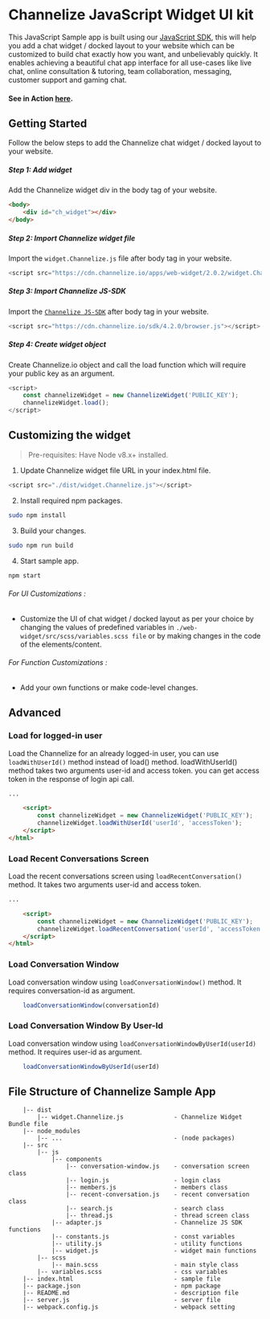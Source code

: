 # Channelize JavaScript Widget UI kit

This JavaScript Sample app is built using our [JavaScript SDK](https://docs.channelize.io/javascript-sdk-introduction-overview), this will help you add a chat widget / docked layout to your website which can be customized to build chat exactly how you want, and unbelievably quickly. It enables achieving a beautiful chat app interface for all use-cases like live chat, online consultation & tutoring, team collaboration, messaging, customer support and gaming chat. 


#### See in Action [here](https://demo.channelize.io).

## Getting Started

Follow the below steps to add the Channelize chat widget / docked layout to your website.

##### Step 1: Add widget #####

Add the Channelize widget div in the body tag of your website.
  
```html
<body>
    <div id="ch_widget"></div>
</body>
```

##### Step 2: Import Channelize widget file #####

Import the `widget.Channelize.js` file after body tag in your website.

```javascript
<script src="https://cdn.channelize.io/apps/web-widget/2.0.2/widget.Channelize.js"></script>
```

##### Step 3: Import Channelize JS-SDK #####

Import the [`Channelize JS-SDK`](https://docs.channelize.io/javascript-sdk-introduction-overview) after body tag in your website.

```javascript
<script src="https://cdn.channelize.io/sdk/4.2.0/browser.js"></script>
```

##### Step 4: Create widget object #####

Create Channelize.io object and call the load function which will require your public key as an argument.

```javascript
<script>
    const channelizeWidget = new ChannelizeWidget('PUBLIC_KEY');
    channelizeWidget.load();
</script>
```

## Customizing the widget

> Pre-requisites: Have Node v8.x+ installed.

1. Update Channelize widget file URL in your index.html file.
```javascript
<script src="./dist/widget.Channelize.js"></script>
```

2. Install required npm packages.
```bash
sudo npm install
```

3. Build your changes.
```bash
sudo npm run build
```
        
4. Start sample app.
```bash
npm start
```

###### For UI Customizations : ######

- Customize the UI of chat widget / docked layout as per your choice by changing the values of predefined variables in `./web-widget/src/scss/variables.scss file` or by making changes in the code of the elements/content.


###### For Function Customizations : ######

- Add your own functions or make code-level changes.


## Advanced

###  Load for logged-in user
Load the Channelize for an already logged-in user, you can use `loadWithUserId()` method instead of load() method. loadWithUserId() method takes two arguments user-id and access token. you can get access token in the response of login api call.

```html
...

    <script>
        const channelizeWidget = new ChannelizeWidget('PUBLIC_KEY');
        channelizeWidget.loadWithUserId('userId', 'accessToken');
    </script>
</html>
```

### Load Recent Conversations Screen
Load the recent conversations screen using `loadRecentConversation()` method. It takes two arguments user-id and access token.

```html
...

    <script>
        const channelizeWidget = new ChannelizeWidget('PUBLIC_KEY');
        channelizeWidget.loadRecentConversation('userId', 'accessToken');
    </script>
</html>
```

### Load Conversation Window
Load conversation window using `loadConversationWindow()` method. It requires conversation-id as argument.

```js
    loadConversationWindow(conversationId)
```

### Load Conversation Window By User-Id
Load conversation window using `loadConversationWindowByUserId(userId)` method. It requires user-id as argument.

```js
    loadConversationWindowByUserId(userId)
```

## File Structure of Channelize Sample App
```
    |-- dist
        |-- widget.Channelize.js              - Channelize Widget Bundle file
    |-- node_modules
        |-- ...                               - (node packages)
    |-- src
        |-- js
            |-- components  
                |-- conversation-window.js    - conversation screen class
                |-- login.js                  - login class
                |-- members.js                - members class
                |-- recent-conversation.js    - recent conversation class
                |-- search.js                 - search class
                |-- thread.js                 - thread screen class
            |-- adapter.js                    - Channelize JS SDK functions
            |-- constants.js                  - const variables
            |-- utility.js                    - utility functions
            |-- widget.js                     - widget main functions
        |-- scss
            |-- main.scss                     - main style class
        |-- variables.scss                    - css variables
    |-- index.html                            - sample file
    |-- package.json                          - npm package
    |-- README.md                             - description file
    |-- server.js                             - server file
    |-- webpack.config.js                     - webpack setting
```